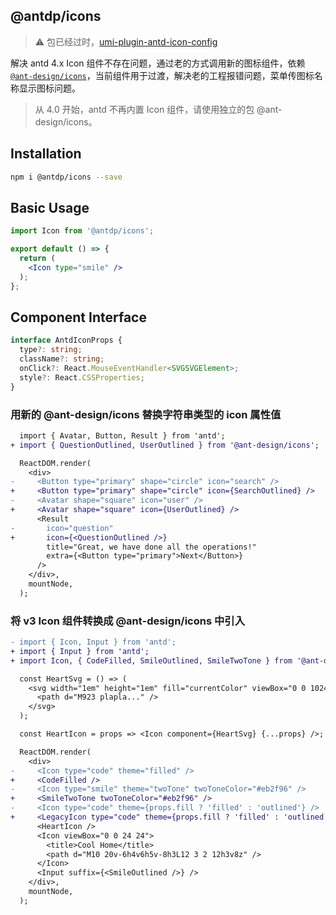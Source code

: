 @antdp/icons
---

> ⚠️ 包已经过时，[umi-plugin-antd-icon-config](https://github.com/umijs/umi-plugin-antd-icon-config)

解决 antd 4.x Icon 组件不存在问题，通过老的方式调用新的图标组件，依赖 [`@ant-design/icons`](https://github.com/ant-design/ant-design-icons/tree/master/packages/icons-react)，当前组件用于过渡，解决老的工程报错问题，菜单传图标名称显示图标问题。

> 从 4.0 开始，antd 不再内置 Icon 组件，请使用独立的包 @ant-design/icons。

## Installation

```bash
npm i @antdp/icons --save
```

## Basic Usage

```jsx
import Icon from '@antdp/icons';

export default () => {
  return (
    <Icon type="smile" />
  );
};
```

## Component Interface

```typescript
interface AntdIconProps {
  type?: string;
  className?: string;
  onClick?: React.MouseEventHandler<SVGSVGElement>;
  style?: React.CSSProperties;
}
```

### 用新的 @ant-design/icons 替换字符串类型的 icon 属性值

```diff
  import { Avatar, Button, Result } from 'antd';
+ import { QuestionOutlined, UserOutlined } from '@ant-design/icons';

  ReactDOM.render(
    <div>
-     <Button type="primary" shape="circle" icon="search" />
+     <Button type="primary" shape="circle" icon={SearchOutlined} />
-     <Avatar shape="square" icon="user" />
+     <Avatar shape="square" icon={UserOutlined} />
      <Result
-       icon="question"
+       icon={<QuestionOutlined />}
        title="Great, we have done all the operations!"
        extra={<Button type="primary">Next</Button>}
      />
    </div>,
    mountNode,
  );
```

### 将 v3 Icon 组件转换成 @ant-design/icons 中引入

```diff
- import { Icon, Input } from 'antd';
+ import { Input } from 'antd';
+ import Icon, { CodeFilled, SmileOutlined, SmileTwoTone } from '@ant-design/icons';

  const HeartSvg = () => (
    <svg width="1em" height="1em" fill="currentColor" viewBox="0 0 1024 1024">
      <path d="M923 plapla..." />
    </svg>
  );

  const HeartIcon = props => <Icon component={HeartSvg} {...props} />;

  ReactDOM.render(
    <div>
-     <Icon type="code" theme="filled" />
+     <CodeFilled />
-     <Icon type="smile" theme="twoTone" twoToneColor="#eb2f96" />
+     <SmileTwoTone twoToneColor="#eb2f96" />
-     <Icon type="code" theme={props.fill ? 'filled' : 'outlined'} />
+     <LegacyIcon type="code" theme={props.fill ? 'filled' : 'outlined'} />
      <HeartIcon />
      <Icon viewBox="0 0 24 24">
        <title>Cool Home</title>
        <path d="M10 20v-6h4v6h5v-8h3L12 3 2 12h3v8z" />
      </Icon>
      <Input suffix={<SmileOutlined />} />
    </div>,
    mountNode,
  );
```